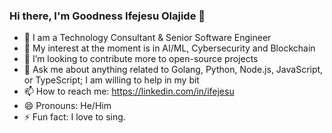 ### Hi there, I'm Goodness Ifejesu Olajide 👋

- 🔭 I am a Technology Consultant & Senior Software Engineer
- 🌱 My interest at the moment is in AI/ML, Cybersecurity and Blockchain
- 👯 I’m looking to contribute more to open-source projects
- 💬 Ask me about anything related to Golang, Python, Node.js, JavaScript, or TypeScript; I am willing to help in my bit
- 📫 How to reach me: https://linkedin.com/in/ifejesu
- 😄 Pronouns: He/Him
- ⚡ Fun fact: I love to sing.
